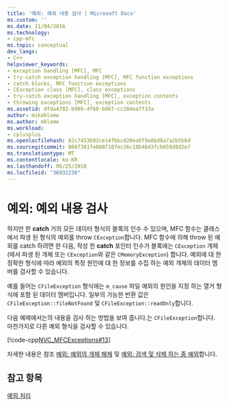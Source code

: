 ```yaml
---
title: '예외: 예외 내용 검사 | Microsoft Docs'
ms.custom: ''
ms.date: 11/04/2016
ms.technology:
- cpp-mfc
ms.topic: conceptual
dev_langs:
- C++
helpviewer_keywords:
- exception handling [MFC], MFC
- try-catch exception handling [MFC], MFC function exceptions
- catch blocks, MFC function exceptions
- CException class [MFC], class exceptions
- try-catch exception handling [MFC], exception contents
- throwing exceptions [MFC], exception contents
ms.assetid: dfda4782-b969-4f60-b867-cc204ea7f33a
author: mikeblome
ms.author: mblome
ms.workload:
- cplusplus
ms.openlocfilehash: 82c7453b92ce14fbbcd20ea0f9a8bd8a7a2b5b6d
ms.sourcegitcommit: 060f381fe0807107ec26c18b46d3fcb859d8d2e7
ms.translationtype: MT
ms.contentlocale: ko-KR
ms.lasthandoff: 06/25/2018
ms.locfileid: "36932236"
---
```

# <a name="exceptions-examining-exception-contents"></a>예외: 예외 내용 검사
하지만 한 **catch** 거의 모든 데이터 형식의 블록의 인수 수 있으며, MFC 함수는 클래스에서 파생 된 형식의 예외를 throw `CException`합니다. MFC 함수에 의해 throw 된 예외를 catch 하려면 한 다음, 작성 한 **catch** 포인터 인수가 블록에는 `CException` 개체 (에서 파생 된 개체 또는 `CException`와 같은 `CMemoryException`) 합니다. 예외에 대 한 정확한 형식에 따라 예외의 특정 원인에 대 한 정보를 수집 하는 예외 개체의 데이터 멤버를 검사할 수 있습니다.  
  
 예를 들어는 `CFileException` 형식에는 `m_cause` 파일 예외의 원인을 지정 하는 열거 형식에 포함 된 데이터 멤버입니다. 일부의 가능한 반환 값은 `CFileException::fileNotFound` 및 `CFileException::readOnly`합니다.  
  
 다음 예제에서는의 내용을 검사 하는 방법을 보여 줍니다.는 `CFileException`합니다. 마찬가지로 다른 예외 형식을 검사할 수 있습니다.  
  
 [!code-cpp[NVC_MFCExceptions#13](../mfc/codesnippet/cpp/exceptions-examining-exception-contents_1.cpp)]  
  
 자세한 내용은 참조 [예외: 예외의 개체 해제](../mfc/exceptions-freeing-objects-in-exceptions.md) 및 [예외: 검색 및 삭제 하는 중 예외](../mfc/exceptions-catching-and-deleting-exceptions.md)합니다.  
  
## <a name="see-also"></a>참고 항목  
 [예외 처리](../mfc/exception-handling-in-mfc.md)

